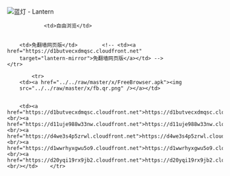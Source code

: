 

<img src="../../raw/master/x/8e0a2b81.c82003be.LanternYellow2.png" alt="蓝灯 - Lantern"/>
<table>
    <tr>
                
                <td>自由浏览</td>
        
        
        <td>免翻墙网页版</td>        <!-- <td><a href="https://d1butvecxdmqsc.cloudfront.net"
        target="lantern-mirror">免翻墙网页版</a></td> -->
    </tr>
    
            <tr>
        <td><a href="../../raw/master/x/FreeBrowser.apk"><img
        src="../../raw/master/x/fb.qr.png" /></a></td>

        
        <td><a href="https://d1butvecxdmqsc.cloudfront.net">https://d1butvecxdmqsc.cloudfront.net</a><br/><a href="https://d11uje988w33nw.cloudfront.net">https://d11uje988w33nw.cloudfront.net</a><br/><a href="https://d4we3s4p5zrwl.cloudfront.net">https://d4we3s4p5zrwl.cloudfront.net</a><br/><a href="https://d1wwrhyxgwu5o9.cloudfront.net">https://d1wwrhyxgwu5o9.cloudfront.net</a><br/><a href="https://d20yqi19rx9jb2.cloudfront.net">https://d20yqi19rx9jb2.cloudfront.net</a><br/></td>    </tr>
</table>
